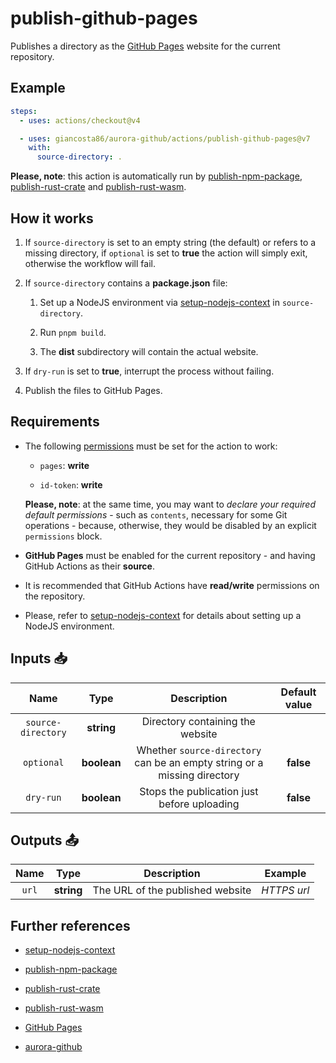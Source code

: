 # publish-github-pages

Publishes a directory as the [GitHub Pages](https://pages.github.com/) website for the current repository.

## Example

```yaml
steps:
  - uses: actions/checkout@v4

  - uses: giancosta86/aurora-github/actions/publish-github-pages@v7
    with:
      source-directory: .
```

**Please, note**: this action is automatically run by [publish-npm-package](../publish-npm-package/README.md), [publish-rust-crate](../publish-rust-crate/README.md) and [publish-rust-wasm](../publish-rust-wasm/README.md).

## How it works

1. If `source-directory` is set to an empty string (the default) or refers to a missing directory, if `optional` is set to **true** the action will simply exit, otherwise the workflow will fail.

1. If `source-directory` contains a **package.json** file:

   1. Set up a NodeJS environment via [setup-nodejs-context](../setup-nodejs-context/README.md) in `source-directory`.

   1. Run `pnpm build`.

   1. The **dist** subdirectory will contain the actual website.

1. If `dry-run` is set to **true**, interrupt the process without failing.

1. Publish the files to GitHub Pages.

## Requirements

- The following [permissions](https://docs.github.com/en/actions/writing-workflows/choosing-what-your-workflow-does/controlling-permissions-for-github_token) must be set for the action to work:

  - `pages`: **write**

  - `id-token`: **write**

  **Please, note**: at the same time, you may want to _declare your required default permissions_ - such as `contents`, necessary for some Git operations - because, otherwise, they would be disabled by an explicit `permissions` block.

- **GitHub Pages** must be enabled for the current repository - and having GitHub Actions as their **source**.

- It is recommended that GitHub Actions have **read/write** permissions on the repository.

- Please, refer to [setup-nodejs-context](../setup-nodejs-context/README.md) for details about setting up a NodeJS environment.

## Inputs 📥

|        Name        |    Type     |                               Description                                | Default value |
| :----------------: | :---------: | :----------------------------------------------------------------------: | :-----------: |
| `source-directory` | **string**  |                     Directory containing the website                     |               |
|     `optional`     | **boolean** | Whether `source-directory` can be an empty string or a missing directory |   **false**   |
|     `dry-run`      | **boolean** |               Stops the publication just before uploading                |   **false**   |

## Outputs 📤

| Name  |    Type    |           Description            |   Example   |
| :---: | :--------: | :------------------------------: | :---------: |
| `url` | **string** | The URL of the published website | _HTTPS url_ |

## Further references

- [setup-nodejs-context](../setup-nodejs-context/README.md)

- [publish-npm-package](../publish-npm-package/README.md)

- [publish-rust-crate](../publish-rust-crate/README.md)

- [publish-rust-wasm](../publish-rust-wasm/README.md)

- [GitHub Pages](https://pages.github.com/)

- [aurora-github](../../README.md)
